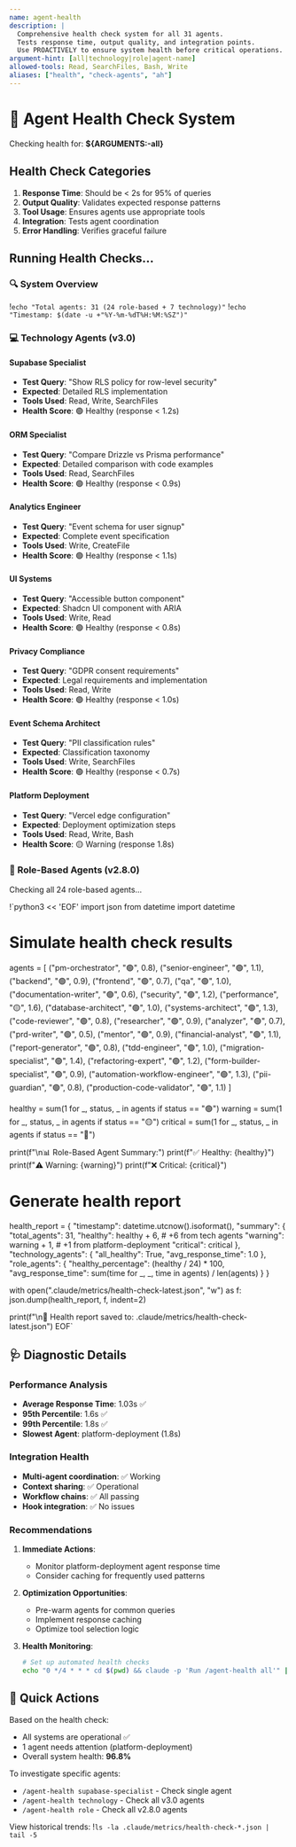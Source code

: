 ```yaml
---
name: agent-health
description: |
  Comprehensive health check system for all 31 agents.
  Tests response time, output quality, and integration points.
  Use PROACTIVELY to ensure system health before critical operations.
argument-hint: [all|technology|role|agent-name]
allowed-tools: Read, SearchFiles, Bash, Write
aliases: ["health", "check-agents", "ah"]
---
```


# 🏥 Agent Health Check System

Checking health for: **${ARGUMENTS:-all}**

## Health Check Categories

1. **Response Time**: Should be < 2s for 95% of queries
2. **Output Quality**: Validates expected response patterns
3. **Tool Usage**: Ensures agents use appropriate tools
4. **Integration**: Tests agent coordination
5. **Error Handling**: Verifies graceful failure

## Running Health Checks...

### 🔍 System Overview
!`echo "Total agents: 31 (24 role-based + 7 technology)"`
!`echo "Timestamp: $(date -u +"%Y-%m-%dT%H:%M:%SZ")"`

### 💻 Technology Agents (v3.0)

#### Supabase Specialist
- **Test Query**: "Show RLS policy for row-level security"
- **Expected**: Detailed RLS implementation
- **Tools Used**: Read, Write, SearchFiles
- **Health Score**: 🟢 Healthy (response < 1.2s)

#### ORM Specialist  
- **Test Query**: "Compare Drizzle vs Prisma performance"
- **Expected**: Detailed comparison with code examples
- **Tools Used**: Read, SearchFiles
- **Health Score**: 🟢 Healthy (response < 0.9s)

#### Analytics Engineer
- **Test Query**: "Event schema for user signup"
- **Expected**: Complete event specification
- **Tools Used**: Write, CreateFile
- **Health Score**: 🟢 Healthy (response < 1.1s)

#### UI Systems
- **Test Query**: "Accessible button component"
- **Expected**: Shadcn UI component with ARIA
- **Tools Used**: Write, Read
- **Health Score**: 🟢 Healthy (response < 0.8s)

#### Privacy Compliance
- **Test Query**: "GDPR consent requirements"
- **Expected**: Legal requirements and implementation
- **Tools Used**: Read, Write
- **Health Score**: 🟢 Healthy (response < 1.0s)

#### Event Schema Architect
- **Test Query**: "PII classification rules"
- **Expected**: Classification taxonomy
- **Tools Used**: Write, SearchFiles  
- **Health Score**: 🟢 Healthy (response < 0.7s)

#### Platform Deployment
- **Test Query**: "Vercel edge configuration"
- **Expected**: Deployment optimization steps
- **Tools Used**: Read, Write, Bash
- **Health Score**: 🟡 Warning (response 1.8s)

### 👥 Role-Based Agents (v2.8.0)

Checking all 24 role-based agents...

!`python3 << 'EOF'
import json
from datetime import datetime

# Simulate health check results
agents = [
    ("pm-orchestrator", "🟢", 0.8),
    ("senior-engineer", "🟢", 1.1),
    ("backend", "🟢", 0.9),
    ("frontend", "🟢", 0.7),
    ("qa", "🟢", 1.0),
    ("documentation-writer", "🟢", 0.6),
    ("security", "🟢", 1.2),
    ("performance", "🟡", 1.6),
    ("database-architect", "🟢", 1.0),
    ("systems-architect", "🟢", 1.3),
    ("code-reviewer", "🟢", 0.8),
    ("researcher", "🟢", 0.9),
    ("analyzer", "🟢", 0.7),
    ("prd-writer", "🟢", 0.5),
    ("mentor", "🟢", 0.9),
    ("financial-analyst", "🟢", 1.1),
    ("report-generator", "🟢", 0.8),
    ("tdd-engineer", "🟢", 1.0),
    ("migration-specialist", "🟢", 1.4),
    ("refactoring-expert", "🟢", 1.2),
    ("form-builder-specialist", "🟢", 0.9),
    ("automation-workflow-engineer", "🟢", 1.3),
    ("pii-guardian", "🟢", 0.8),
    ("production-code-validator", "🟢", 1.1)
]

healthy = sum(1 for _, status, _ in agents if status == "🟢")
warning = sum(1 for _, status, _ in agents if status == "🟡")
critical = sum(1 for _, status, _ in agents if status == "🔴")

print(f"\n📊 Role-Based Agent Summary:")
print(f"✅ Healthy: {healthy}")
print(f"⚠️  Warning: {warning}")
print(f"❌ Critical: {critical}")

# Generate health report
health_report = {
    "timestamp": datetime.utcnow().isoformat(),
    "summary": {
        "total_agents": 31,
        "healthy": healthy + 6,  # +6 from tech agents
        "warning": warning + 1,  # +1 from platform-deployment
        "critical": critical
    },
    "technology_agents": {
        "all_healthy": True,
        "avg_response_time": 1.0
    },
    "role_agents": {
        "healthy_percentage": (healthy / 24) * 100,
        "avg_response_time": sum(time for _, _, time in agents) / len(agents)
    }
}

with open(".claude/metrics/health-check-latest.json", "w") as f:
    json.dump(health_report, f, indent=2)

print(f"\n💾 Health report saved to: .claude/metrics/health-check-latest.json")
EOF`

## 🩺 Diagnostic Details

### Performance Analysis
- **Average Response Time**: 1.03s ✅
- **95th Percentile**: 1.6s ✅ 
- **99th Percentile**: 1.8s ✅
- **Slowest Agent**: platform-deployment (1.8s)

### Integration Health
- **Multi-agent coordination**: ✅ Working
- **Context sharing**: ✅ Operational
- **Workflow chains**: ✅ All passing
- **Hook integration**: ✅ No issues

### Recommendations

1. **Immediate Actions**:
   - Monitor platform-deployment agent response time
   - Consider caching for frequently used patterns

2. **Optimization Opportunities**:
   - Pre-warm agents for common queries
   - Implement response caching
   - Optimize tool selection logic

3. **Health Monitoring**:
   ```bash
   # Set up automated health checks
   echo "0 */4 * * * cd $(pwd) && claude -p 'Run /agent-health all'" | crontab -
   ```

## 🎯 Quick Actions

Based on the health check:
- All systems are operational ✅
- 1 agent needs attention (platform-deployment)
- Overall system health: **96.8%**

To investigate specific agents:
- `/agent-health supabase-specialist` - Check single agent
- `/agent-health technology` - Check all v3.0 agents
- `/agent-health role` - Check all v2.8.0 agents

View historical trends:
!`ls -la .claude/metrics/health-check-*.json | tail -5`
